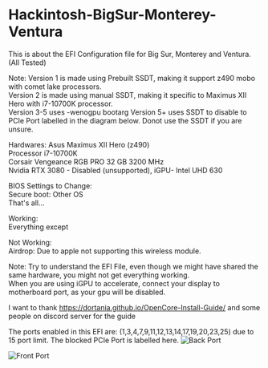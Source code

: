 # Hackintosh-BigSur-Monterey-Ventura
This is about the EFI Configuration file for Big Sur, Monterey and Ventura. (All Tested)

Note: Version 1 is made using Prebuilt SSDT, making it support z490 mobo with comet lake processors.</br>
      Version 2 is made using manual SSDT, making it specific to Maximus XII Hero with i7-10700K processor.</br>
      Version 3-5 uses -wenogpu bootarg
      Version 5+ uses SSDT to disable to PCIe Port labelled in the diagram below.
      Donot use the SSDT if you are unsure.
      
Hardwares:
Asus Maximus XII Hero (z490)</br>
Processor i7-10700K</br>
Corsair Vengeance RGB PRO 32 GB 3200 MHz</br>
Nvidia RTX 3080 - Disabled (unsupported), iGPU- Intel UHD 630</br>

BIOS Settings to Change:</br>
Secure boot: Other OS</br>
That's all...

Working:</br>
Everything except

Not Working:</br>
Airdrop: Due to apple not supporting this wireless module.

Note: Try to understand the EFI File, even though we might have shared the same hardware, you might not get everything working.   </br>
      When you are using iGPU to accelerate, connect your display to motherboard port, as your gpu will be disabled.</br>


I want to thank https://dortania.github.io/OpenCore-Install-Guide/ and some people on discord server for the guide

The ports enabled in this EFI are: (1,3,4,7,9,11,12,13,14,17,19,20,23,25) due to 15 port limit. The blocked PCIe Port is labelled here.
![Back Port](https://user-images.githubusercontent.com/32937797/226535012-9cdef757-5f45-41fe-9fc3-7cf88e550bdd.png)

![Front Port](https://user-images.githubusercontent.com/32937797/226535019-3294d185-35af-4f28-8336-ef104020680f.png)
